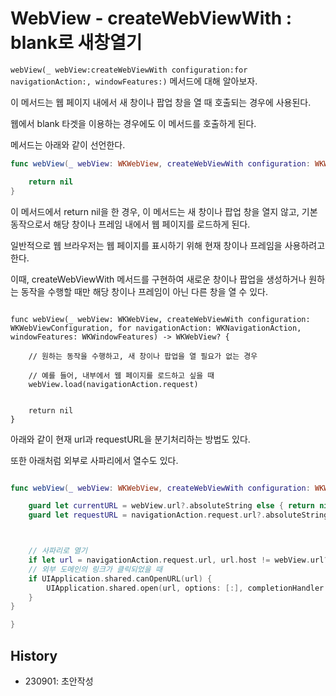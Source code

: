 # WebView - createWebViewWith : blank로 새창열기

`webView(_ webView:createWebViewWith configuration:for navigationAction:, windowFeatures:)`
메서드에 대해 알아보자.  


이 메서드는 웹 페이지 내에서 새 창이나 팝업 창을 열 때 호출되는 경우에 사용된다.  

웹에서 blank 타겟을 이용하는 경우에도 이 메서드를 호출하게 된다.  


메서드는 아래와 같이 선언한다.  

```swift
func webView(_ webView: WKWebView, createWebViewWith configuration: WKWebViewConfiguration, for navigationAction: WKNavigationAction, windowFeatures: WKWindowFeatures) -> WKWebView? {

    return nil
}
```

이 메서드에서 return nil을 한 경우, 이 메서드는 새 창이나 팝업 창을 열지 않고, 기본 동작으로서 해당 창이나 프레임 내에서 웹 페이지를 로드하게 된다.


일반적으로 웹 브라우저는 웹 페이지를 표시하기 위해 현재 창이나 프레임을 사용하려고 한다.

이때, createWebViewWith 메서드를 구현하여 새로운 창이나 팝업을 생성하거나 원하는 동작을 수행할 때만 해당 창이나 프레임이 아닌 다른 창을 열 수 있다. 


```

func webView(_ webView: WKWebView, createWebViewWith configuration: WKWebViewConfiguration, for navigationAction: WKNavigationAction, windowFeatures: WKWindowFeatures) -> WKWebView? {

    // 원하는 동작을 수행하고, 새 창이나 팝업을 열 필요가 없는 경우
    
    // 예를 들어, 내부에서 웹 페이지를 로드하고 싶을 때
    webView.load(navigationAction.request)
    
    
    return nil
}
```

아래와 같이 현재 url과 requestURL을 분기처리하는 방법도 있다.

또한 아래처럼 외부로 사파리에서 열수도 있다. 
```swift

func webView(_ webView: WKWebView, createWebViewWith configuration: WKWebViewConfiguration, for navigationAction: WKNavigationAction, windowFeatures: WKWindowFeatures) -> WKWebView? {

    guard let currentURL = webView.url?.absoluteString else { return nil }
    guard let requestURL = navigationAction.request.url?.absoluteString else { return nil }



    // 사파리로 열기   
    if let url = navigationAction.request.url, url.host != webView.url?.host {
    // 외부 도메인의 링크가 클릭되었을 때
    if UIApplication.shared.canOpenURL(url) {
        UIApplication.shared.open(url, options: [:], completionHandler: nil)
    }
}

}
```



## History
- 230901: 초안작성
